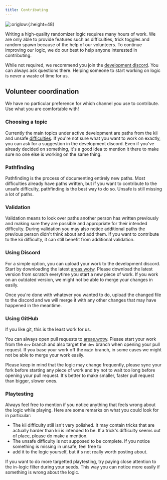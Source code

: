 ```yaml
---
title: Contributing
---
```


![:origlow:](/media/origlow.png){:height=48}

Writing a high-quality randomizer logic requires many hours of work. We are only able to provide features
such as difficulties, trick toggles and random spawn because of the help of our volunteers. To continue
improving our logic, we do our best to help anyone interested in contributing.

While not required, we recommend you join the [development discord](https://discord.com/invite/cMJJ8E3eqH).
You can always ask questions there. Helping someone to start working on logic is never a waste of time for us.

## Volunteer coordination

We have no particular preference for which channel you use to contribute. Use what you are comfortable with!

### Choosing a topic

Currently the main topics under active development are paths from the kii and unsafe [difficulties](/difficulties).
If you're not sure what you want to work on exactly, you can ask for a suggestion in the development discord.
Even if you've already decided on something, it's a good idea to mention it there to make sure no one else is
working on the same thing.

### Pathfinding

Pathfinding is the process of documenting entirely new paths. Most difficulties already have paths written,
but if you want to contribute to the unsafe difficulty, pathfinding is the best way to do so. Unsafe is still
missing a lot of paths.

### Validation

Validation means to look over paths another person has written previously and making sure they are possible and
appropriate for their intended difficulty. During validation you may also notice additional paths the previous
person didn't think about and add them. If you want to contribute to the kii difficulty, it can still benefit
from additional validation.

### Using Discord

For a simple option, you can upload your work to the development discord. Start by downloading the latest
[areas.wotw](https://github.com/ori-community/wotw-seedgen/blob/dev/wotw_seedgen/areas.wotw). Please download
the latest version from scratch everytime you start a new piece of work. If you work on an outdated version,
we might not be able to merge your changes in easily.

Once you're done with whatever you wanted to do, upload the changed file to the discord and we will merge it
with any other changes that may have happened in the meantime.

### Using GitHub

If you like git, this is the least work for us.

You can always open pull requests to [areas.wotw](https://github.com/ori-community/wotw-seedgen/blob/dev/wotw_seedgen/areas.wotw).
Please start your work from the `dev` branch and also target the `dev` branch when opening your pull request. If you base your work
off the `main` branch, in some cases we might not be able to merge your work easily.

Please keep in mind that the logic may change frequently, please sync your fork before starting any piece of work and try not
to wait too long before opening your pull request. It's better to make smaller, faster pull request than bigger, slower ones.

### Playtesting

Always feel free to mention if you notice anything that feels wrong about the logic while playing. Here are some
remarks on what you could look for in particular:

- The kii difficulty still isn't very polished. It may contain tricks that are actually harder than kii is intended
to be. If a trick's difficulty seems out of place, please do make a mention.
- The unsafe difficulty is not supposed to be complete. If you notice something is missing in unsafe, feel free to
- add it to the logic yourself, but it's not really worth posting about.

If you want to do more targetted playtesting, try paying close attention to the in-logic filter during your seeds.
This way you can notice more easily if something is wrong about the logic.

